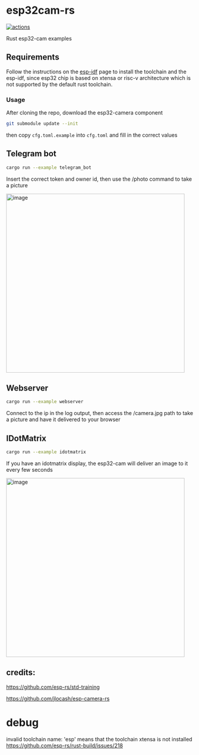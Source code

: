 # esp32cam-rs
<a href="https://github.com/Kezii/esp32cam_rs/actions"><img alt="actions" src="https://github.com/Kezii/esp32cam_rs/actions/workflows/rust.yml/badge.svg"></a>

Rust esp32-cam examples

## Requirements
Follow the instructions on the [esp-idf](https://docs.espressif.com/projects/esp-idf/en/latest/esp32/get-started/index.html) page to install the toolchain and the esp-idf, since esp32 chip is based on xtensa or risc-v architecture which is not supported by the default rust toolchain.


### Usage

After cloning the repo, download the esp32-camera component

```bash
git submodule update --init
```

then copy `cfg.toml.example` into `cfg.toml` and fill in the correct values

## Telegram bot

```bash
cargo run --example telegram_bot

```

Insert the correct token and owner id, then use the /photo command to take a picture

<img width="480" alt="image" src="https://github.com/Kezii/esp32cam_rs/assets/3357750/5a61974f-a0dc-4bdd-94ad-81225c53ba59">

## Webserver

```bash
cargo run --example webserver
```

Connect to the ip in the log output, then access the /camera.jpg path to take a picture and have it delivered to your browser

## IDotMatrix

```bash
cargo run --example idotmatrix
```

If you have an idotmatrix display, the esp32-cam will deliver an image to it every few seconds

<img width="480" alt="image" src="https://github.com/Kezii/esp32cam_rs/assets/3357750/148e0a0e-3c06-47f0-9916-6f1ec76d67e5">


## credits:
https://github.com/esp-rs/std-training

https://github.com/jlocash/esp-camera-rs

# debug
invalid toolchain name: 'esp' means that the toolchain xtensa is not installed 
https://github.com/esp-rs/rust-build/issues/218
